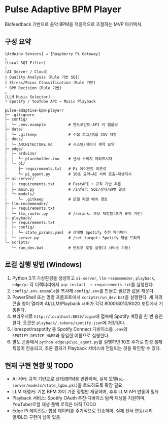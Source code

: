 # Pulse Adaptive BPM Player

Biofeedback 기반으로 음악 BPM을 적응적으로 조절하는 MVP 아키텍처.

## 구성 요약
```
[Arduino Sensors] → [Raspberry Pi Gateway]
↓
(Local SQI Filter)
↓
[AI Server / Cloud]
├ Quality Analysis (Rule 기반 SQI)
├ Stress/Focus Classification (Rule 기반)
└ BPM Decision (Rule 기반)
↓
[LLM Music Selector]
└ Spotify / YouTube API → Music Playback
```

```
pulse-adaptive-bpm-player/
├─ .gitignore
├─ config/
│  └─ .env.example          # 엔드포인트·API 키 템플릿
├─ data/
│  └─ .gitkeep              # 수집 로그/샘플 CSV 저장
├─ docs/
│  └─ ARCHITECTURE.md       # 시스템/데이터 계약 요약
├─ edge/
│  ├─ arduino/
│  │  └─ placeholder.ino    # 센서 스케치 자리표시자
│  └─ pi/
│     ├─ requirements.txt   # Pi 에이전트 의존성
│     └─ pi_agent.py        # 10초 요약→AI 서버 호출→재생지시
├─ ai-server/
│  ├─ requirements.txt      # FastAPI + 규칙 기반 추론
│  ├─ main.py               # /infer: SQI/상태/BPM 결정
│  └─ models/
│     └─ .gitkeep           # 모델 파일 배치 경로
├─ llm-recommender/
│  ├─ requirements.txt
│  └─ llm_router.py         # /rerank: 후보 재정렬(초기 규칙 기반)
├─ playback/
│  ├─ requirements.txt
│  ├─ config/
│  │  └─ state_params.yaml  # 상태별 Spotify 추천 파라미터
│  └─ server.py             # /set_target: Spotify 재생 트리거
└─ scripts/
   └─ run_dev.bat           # 윈도우 로컬 실행(3 서비스 기동)
```

## 로컬 실행 방법 (Windows)
1. Python 3.11 가상환경을 생성하고 `ai-server`, `llm-recommender`, `playback`, `edge/pi` 각 디렉터리에서 `pip install -r requirements.txt`를 실행한다.
2. `config/.env.example`을 복사해 `config/.env`를 만들고 필요한 값을 채운다.
3. PowerShell 또는 명령 프롬프트에서 `scripts\run_dev.bat`을 실행한다. 세 개의 콘솔 창이 열리며 AI/LLM/Playback 서버가 각각 8000/8010/8020 포트에서 기동된다.
4. 브라우저로 `http://localhost:8020/login`에 접속해 Spotify 계정을 한 번 승인한다. 토큰은 `playback/.tokens/spotify.json`에 저장된다.
5. librespot/raspotify 등 Spotify Connect 디바이스를 `.env`의 `SPOTIFY_DEVICE_NAME`과 동일한 이름으로 실행한다.
6. 별도 콘솔에서 `python edge\pi\pi_agent.py`를 실행하면 10초 주기로 합성 생체 특징이 전송되고, 추론 결과가 Playback 서비스에 전달되는 것을 확인할 수 있다.

## 현재 구현 현황 및 TODO
- AI 서버: 규칙 기반으로 상태/BPM을 반환하며, 실제 모델(`ai-server/models/state_lgbm.pkl`)을 로드하도록 확장 필요
- LLM 재랭커: 기본 BPM 차이 기준 정렬만 제공하며, 추후 LLM API 연동이 필요
- Playback 서비스: Spotify OAuth·추천·디바이스 탐색·재생을 지원하며, YouTube/로컬 재생 폴백 로직은 아직 TODO
- Edge Pi 에이전트: 합성 데이터를 주기적으로 전송하며, 실제 센서 연동(시리얼/BLE) 구현이 남아 있음

<!-- <<<<<<< codex/create-mvp-for-pulse-adaptive-bpm-player-t5xngi -->
<!-- ======= -->
<!-- >>>>>>> -->
